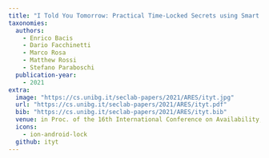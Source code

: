 ```yaml
---
title: "I Told You Tomorrow: Practical Time-Locked Secrets using Smart Contracts"
taxonomies:
  authors:
    - Enrico Bacis
    - Dario Facchinetti
    - Marco Rosa
    - Matthew Rossi
    - Stefano Paraboschi
  publication-year:
    - 2021
extra:
  image: "https://cs.unibg.it/seclab-papers/2021/ARES/ityt.jpg"
  url: "https://cs.unibg.it/seclab-papers/2021/ARES/ityt.pdf"
  bib: "https://cs.unibg.it/seclab-papers/2021/ARES/ityt.bib"
  venue: in Proc. of the 16th International Conference on Availability, Reliability and Security (ARES), Virtual. August 17-20, 2021
  icons:
    - ion-android-lock
  github: ityt
---
```

